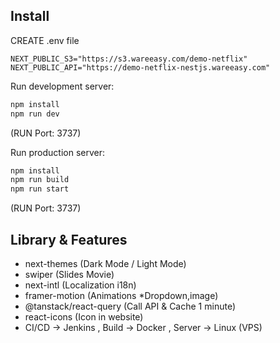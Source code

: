 ## Install
CREATE .env file
```
NEXT_PUBLIC_S3="https://s3.wareeasy.com/demo-netflix"
NEXT_PUBLIC_API="https://demo-netflix-nestjs.wareeasy.com"
```

Run development server:
```bash
npm install
npm run dev
```
(RUN Port: 3737)

Run production server:
```bash
npm install
npm run build
npm run start
```
(RUN Port: 3737)

## Library & Features
- next-themes (Dark Mode / Light Mode)
- swiper (Slides Movie)
- next-intl (Localization i18n)
- framer-motion (Animations *Dropdown,image)
- @tanstack/react-query (Call API & Cache 1 minute)
- react-icons (Icon in website)
- CI/CD -> Jenkins , Build -> Docker , Server -> Linux (VPS)
